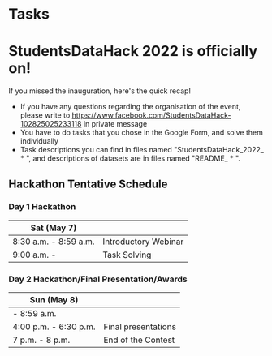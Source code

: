 # Tasks

# StudentsDataHack 2022 is officially on!

If you missed the inauguration, here's the quick recap!

- If you have any questions regarding the organisation of the event, please write to https://www.facebook.com/StudentsDataHack-102825025233118 in private message
- You have to do tasks that you chose in the Google Form, and solve them individually
- Task descriptions you can find in files named "StudentsDataHack_2022_ * ", and descriptions of datasets are in files named "README_ * ".

## Hackathon Tentative Schedule
### Day 1 Hackathon
| Sat (May 7) |  |
| -------------- | --------------------------------- |
| 8:30 a.m. - 8:59 a.m. | Introductory Webinar|
| 9:00 a.m. -  | Task Solving |

### Day 2 Hackathon/Final Presentation/Awards
| Sun (May 8) |  |
| -------------- | --------------------------------- |
|  - 8:59 a.m. |  | Task Solving |
| 4:00 p.m. - 6:30 p.m. | Final presentations |
| 7 p.m. - 8 p.m. | End of the Contest |
